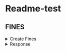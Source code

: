 # Readme-test

## FINES
<details>
<summary>Create Fines
    <details>
     <summary>Response</summary>
  </details></summary>  
  <details>
      - hola
    <summary>Body</summary>
  </details>
  
  <details>
     <summary>Response</summary>
  </details>
  
``` bash
```
</details>
